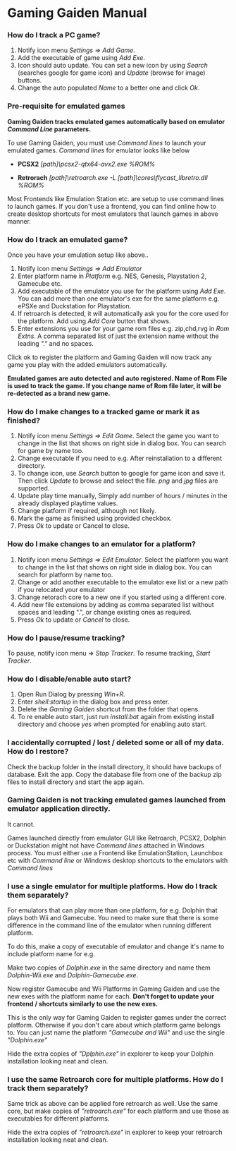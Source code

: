 # Gaming Gaiden Manual

### How do I track a PC game?
1. Notify icon menu *Settings => Add Game*. 
2. Add the executable of game using *Add Exe*.
3. Icon should auto update. You can set a new icon by using *Search* (searches google for game icon) and *Update* (browse for image) buttons.
4. Change the auto populated *Name* to a better one and click *Ok*.

### Pre-requisite for emulated games

**Gaming Gaiden tracks emulated games automatically based on emulator *Command Line* parameters.**

To use Gaming Gaiden, you must use *Command lines* to launch your emulated games. *Command lines* for emulator looks like below

- **PCSX2** *[path]\\pcsx2-qtx64-avx2.exe %ROM%*

- **Retrorach** *[path]\\retroarch.exe -L [path]\\cores\\flycast_libretro.dll %ROM%*

Most Frontends like Emulation Station etc. are setup to use command lines to launch games. If you don't use a frontend, you can find online how to create desktop shortcuts for most emulators that launch games in above manner.

### How do I track an emulated game?
Once you have your emulation setup like above..

1. Notify icon menu *Settings => Add Emulator*
2. Enter platform name in *Platform* e.g. NES, Genesis, Playstation 2, Gamecube etc.
3. Add executable of the emulator you use for the platform using *Add Exe*. You can add more than one emulator's exe for the same platform e.g. ePSXe and Duckstation for Playstation.
4. If retroarch is detected, it will automatically ask you for the core used for the platform. Add using *Add Core* button that shows.
5. Enter extensions you use for your game rom files e.g. zip,chd,rvg in *Rom Extns*. A comma separated list of just the extension name without the leading *"."* and no spaces.

Click ok to register the platform and Gaming Gaiden will now track any game you play with the added emulators automatically.

**Emulated games are auto detected and auto registered. Name of Rom File is used to track the game. If you change name of Rom file later, it will be re-detected as a brand new game.**

### How do I make changes to a tracked game or mark it as finished?

1. Notify icon menu *Settings => Edit Game*. Select the game you want to change in the list that shows on right side in dialog box. You can search for game by name too.
2. Change executable if you need to e.g. After reinstallation to a different directory.
3. To change icon, use *Search* button to google for game icon and save it. Then click *Update* to browse and select the file. *png* and *jpg* files are supported.
4. Update play time manually, Simply add number of hours / minutes in the already displayed playtime values.
5. Change platform if required, although not likely.
6. Mark the game as finished using provided checkbox.
7. Press *Ok* to update or Cancel to close.

### How do I make changes to an emulator for a platform?

1. Notify icon menu *Settings => Edit Emulator*. Select the platform you want to change in the list that shows on right side in dialog box. You can search for platform by name too.
2. Change or add another executable to the emulator exe list or a new path if you relocated your emulator
3. Change retorach core to a new one if you started using a different core.
4. Add new file extensions by adding as comma separated list without spaces and leading ".", or change existing ones as required.
5. Press *Ok* to update or *Cancel* to close.

### How do I pause/resume tracking?

To pause, notify icon menu => *Stop Tracker*. To resume tracking, *Start Tracker*.

### How do I disable/enable auto start?

1. Open Run Dialog by pressing *Win+R*.
2. Enter *shell:startup* in the dialog box and press enter.
3. Delete the *Gaming Gaiden* shortcut from the folder that opens.
4. To re enable auto start, just run *install.bat* again from existing install directory and choose *yes* when prompted for enabling auto start.

### I accidentally corrupted / lost / deleted some or all of my data. How do I restore?

Check the backup folder in the install directory, it should have backups of database. Exit the app. Copy the database file from one of the backup zip files to install directory and start the app again.

### Gaming Gaiden is not tracking emulated games launched from emulator application directly.

It cannot. 

Games launched directly from emulator GUI like Retroarch, PCSX2, Dolphin or Duckstation might not have *Command lines* attached in Windows process. You must either use a Frontend like EmulationStation, Launchbox etc with *Command line* or Windows desktop shortcuts to the emulators with *Command lines*

### I use a single emulator for multiple platforms. How do I track them separately?

For emulators that can play more than one platform, for e.g. Dolphin that plays both Wii and Gamecube. You need to make sure that there is some difference in the command line of the emulator when running different platform.

To do this, make a copy of executable of emulator and change it's name to include platform name for e.g.

Make two copies of *Dolphin.exe* in the same directory and name them *Dolphin-Wii.exe* and *Dolphin-Gamecube.exe*.

Now register Gamecube and Wii Platforms in Gaming Gaiden and use the new exes with the platform name for each. **Don't forget to update your frontend / shortcuts similarly to use the new exes.**

This is the only way for Gaming Gaiden to register games under the correct platform. Otherwise if you don't care about which platform game belongs to. You can just name the platform *"Gamecube and Wii"* and use the single *"Dolphin.exe"*

Hide the extra copies of *"Dplphin.exe"* in explorer to keep your Dolphin installation looking neat and clean.

### I use the same Retroarch core for multiple platforms. How do I track them separately?

Same trick as above can be applied fore retroarch as well. Use the same core, but make copies of *"retroarch.exe"* for each platform and use those as executables for different platforms.

Hide the extra copies of *"retroarch.exe"* in explorer to keep your retroarch installation looking neat and clean.